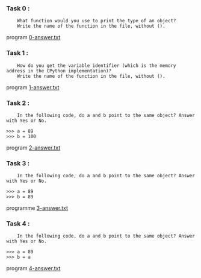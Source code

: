 ### Task 0 : 
        What function would you use to print the type of an object?
        Write the name of the function in the file, without ().

program [0-answer.txt](https://github.com/Mylliah/holbertonschool-higher_level_programming/blob/main/python-everything_is_object/0-answer.txt)

### Task 1 :
        How do you get the variable identifier (which is the memory address in the CPython implementation)?
        Write the name of the function in the file, without ().

program [1-answer.txt](https://github.com/Mylliah/holbertonschool-higher_level_programming/blob/main/python-everything_is_object/1-answer.txt)

### Task 2 :
        In the following code, do a and b point to the same object? Answer with Yes or No.
```
>>> a = 89
>>> b = 100
```
program [2-answer.txt](https://github.com/Mylliah/holbertonschool-higher_level_programming/blob/main/python-everything_is_object/2-answer.txt)

### Task 3 :
        In the following code, do a and b point to the same object? Answer with Yes or No.
```
>>> a = 89
>>> b = 89
```
programme [3-answer.txt](https://github.com/Mylliah/holbertonschool-higher_level_programming/blob/main/python-everything_is_object/3-answer.txt)

### Task 4 :
        In the following code, do a and b point to the same object? Answer with Yes or No.
```
>>> a = 89
>>> b = a
```
program [4-answer.txt](https://github.com/Mylliah/holbertonschool-higher_level_programming/blob/main/python-everything_is_object/4-answer.txt)

